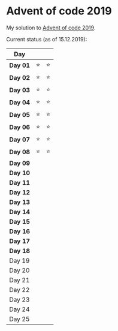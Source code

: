 # Advent of code 2019

My solution to [Advent of code 2019](https://adventofcode.com/2019/).

Current status (as of 15.12.2019):

|    Day     |        |        |
|------------|--------|--------|
| **Day 01** | :star: | :star: |
| **Day 02** | :star: | :star: |
| **Day 03** | :star: | :star: |
| **Day 04** | :star: | :star: |
| **Day 05** | :star: | :star: |
| **Day 06** | :star: | :star: |
| **Day 07** | :star: | :star: |
| **Day 08** | :star: | :star: |
| **Day 09** |        |        |
| **Day 10** |        |        |
| **Day 11** |        |        |
| **Day 12** |        |        |
| **Day 13** |        |        |
| **Day 14** |        |        |
| **Day 15** |        |        |
| **Day 16** |        |        |
| **Day 17** |        |        |
| **Day 18** |        |        |
|   Day 19   |        |        |
|   Day 20   |        |        |
|   Day 21   |        |        |
|   Day 22   |        |        |
|   Day 23   |        |        |
|   Day 24   |        |        |
|   Day 25   |        |        |
